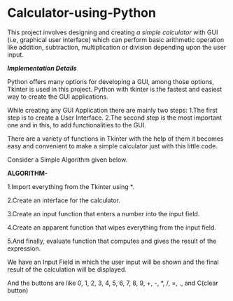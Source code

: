 # Calculator-using-Python

This project involves designing and creating _a simple calculator_ with GUI (i.e, graphical user  interface) which can perform basic arithmetic operation like addition, subtraction,  multiplication or division depending upon the user input.

_**Implementation Details**_

Python offers many options for developing a GUI, among those options, Tkinter is used in this project. Python with tkinter is the fastest and easiest way to create the GUI 
applications. 

While creating any GUI Application there are mainly two steps: 
  1.The first step is to create a User Interface. 
  2.The second step is the most important one and in this, to add functionalities to the GUI. 
  
There are a variety of functions in Tkinter with the help of them it becomes easy and convenient to make a simple calculator just with this little code. 

Consider a Simple Algorithm given below.

**ALGORITHM-**

  1.Import everything from the Tkinter using *. 

  2.Create an interface for the calculator. 

  3.Create an input function that enters a number into the input field. 

  4.Create an apparent function that wipes everything from the input field. 

  5.And finally, evaluate function that computes and gives the result of the expression. 

We have an Input Field in which the user input will be shown and the final result of the 
calculation will be displayed.

And the buttons are like 0, 1, 2, 3, 4, 5, 6, 7, 8, 9, +, -, *, /, =, ., and C(clear button)

